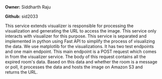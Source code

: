 **Owner:** Siddharth Raju

**Github:** sid2033

This service extends visualizer is responsible for processing the visualization and generating the URL to access the image. This service only interacts with visualizer for this purpose. This service is separated and implemented in python using Fast API to simplify the process of visualizing the data. We use matplotlib for the visualizations. It has two test endpoints and one main endpoint. This main endpoint is a POST request which comes in from the visualizer service. The body of this request contains all the expired room's data. Based on this data and whether the room is a message or poll, it processes the data and hosts the image on Amazon S3 and returns the URL.
